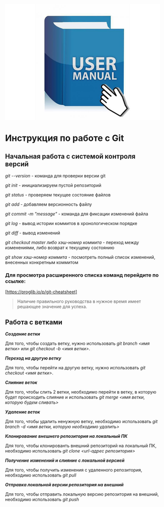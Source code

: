 ![avatar](manual.jpg)
# Инструкция по работе с Git

## Начальная работа с системой контроля версий 

*git --version* - команда для проверки версии git

*git init* - инициализируем пустой репозиторий

*git status* - проверяем текущее состояние файлов

*git add* - добавляем версионность файлу

*git commit -m "message"* - команда для фиксации изменений файла

*git log* - вывод истории коммитов в хронологическом порядке

*git diff* - вывод изменений

*git checkout master либо хэш-номер коммита* - переход между изменениями, либо возврат к текущему состоянию

*git show хэш-номер коммита* - посмотреть полный список изменений, внесенных конкретным коммитом
### Для просмотра расширенного списка команд перейдите по ссылке:
[https://proglib.io/p/git-cheatsheet] 

>Наличие правильного руководства в нужное время имеет решающее значение для успеха.

## Работа с ветками

**_Создание ветки_**

Для того, чтобы создать ветку, нужно использовать *git branch <имя ветки>* или *git checkout -b <имя ветки>*.

**_Переход на другую ветку_**

Для того, чтобы перейти на другую ветку, нужно использовать *git checkout <имя ветки>*.

**_Слияние веток_**

Для того, чтобы слить 2 ветки, необходимо перейти в ветку, в которую будет происходить слияние и использовать *git merge <имя ветки, которую будем сливать>*

**_Удаление веток_**

Для того, чтобы удалить ненужную ветку, необходимо использовать *git branch -d <имя ветки, которую необходимо удалить>*

**_Клонирование внешнего репозитория на локальный ПК_**

Для того, чтобы клонированть внешний репозиторий на локальный ПК, необходимо использовать *git clone <url-адрес репозитория>*

**_Получение изменений и слияние с локальной версией_**

Для того, чтобы получить изменения с удаленного репозитория, необходимо использовать *git pull*

**_Отправка локальной версии репозитория на внешний_**

Для того, чтобы отправить локальную версию репозитория на внешний, необходимо использовать *git push*
